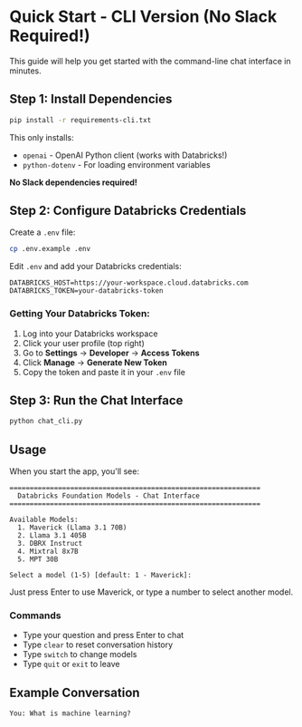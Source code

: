 # Quick Start - CLI Version (No Slack Required!)

This guide will help you get started with the command-line chat interface in minutes.

## Step 1: Install Dependencies

```bash
pip install -r requirements-cli.txt
```

This only installs:
- `openai` - OpenAI Python client (works with Databricks!)
- `python-dotenv` - For loading environment variables

**No Slack dependencies required!**

## Step 2: Configure Databricks Credentials

Create a `.env` file:

```bash
cp .env.example .env
```

Edit `.env` and add your Databricks credentials:

```env
DATABRICKS_HOST=https://your-workspace.cloud.databricks.com
DATABRICKS_TOKEN=your-databricks-token
```

### Getting Your Databricks Token:

1. Log into your Databricks workspace
2. Click your user profile (top right)
3. Go to **Settings** → **Developer** → **Access Tokens**
4. Click **Manage** → **Generate New Token**
5. Copy the token and paste it in your `.env` file

## Step 3: Run the Chat Interface

```bash
python chat_cli.py
```

## Usage

When you start the app, you'll see:

```
==============================================================
  Databricks Foundation Models - Chat Interface
==============================================================

Available Models:
  1. Maverick (Llama 3.1 70B)
  2. Llama 3.1 405B
  3. DBRX Instruct
  4. Mixtral 8x7B
  5. MPT 30B

Select a model (1-5) [default: 1 - Maverick]:
```

Just press Enter to use Maverick, or type a number to select another model.

### Commands

- Type your question and press Enter to chat
- Type `clear` to reset conversation history
- Type `switch` to change models
- Type `quit` or `exit` to leave

## Example Conversation

```
You: What is machine learning?